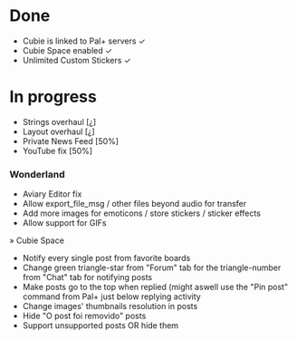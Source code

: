 # **Done** #

* Cubie is linked to Pal+ servers ✓ 
* Cubie Space enabled ✓ 
* Unlimited Custom Stickers ✓ 

# **In progress** #

* Strings overhaul [¿]
* Layout overhaul [¿] 
* Private News Feed [50%] 
* YouTube fix [50%] 

### Wonderland ###

* Aviary Editor fix
* Allow export_file_msg / other files beyond audio for transfer
* Add more images for emoticons / store stickers / sticker effects
* Allow support for GIFs

» Cubie Space

* Notify every single post from favorite boards
* Change green triangle-star from "Forum" tab for the triangle-number from "Chat" tab for notifying posts
* Make posts go to the top when replied (might aswell use the "Pin post" command from Pal+ just below replying activity
* Change images' thumbnails resolution in posts
* Hide "O post foi removido" posts
* Support unsupported posts OR hide them